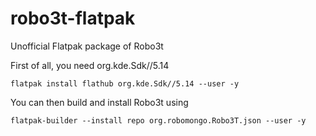 # robo3t-flatpak
Unofficial Flatpak package of Robo3t  


First of all, you need org.kde.Sdk//5.14

```
flatpak install flathub org.kde.Sdk//5.14 --user -y
```

You can then build and install Robo3t using
```
flatpak-builder --install repo org.robomongo.Robo3T.json --user -y
```